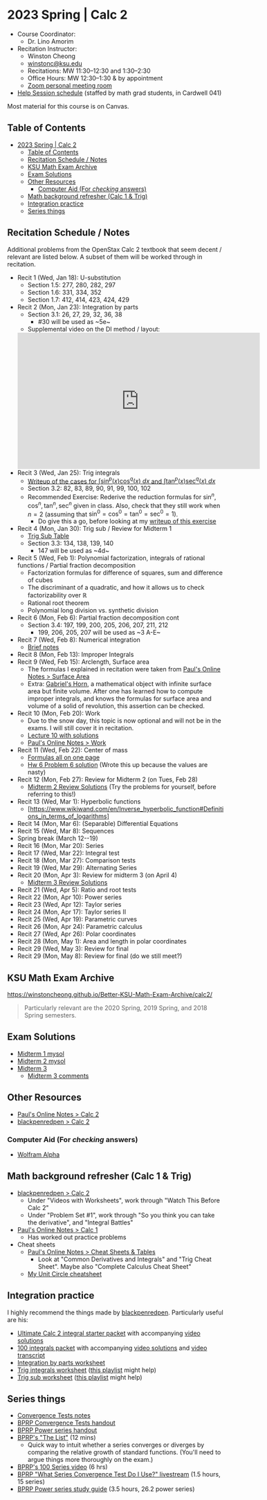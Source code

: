 # 2023 Spring | Calc 2

<style>
 a:visited {
  color: darkorchid
 }
</style>

* Course Coordinator:
  * Dr. Lino Amorim
* Recitation Instructor:
  * Winston Cheong
  * winstonc@ksu.edu
  * Recitations: MW 11:30&ndash;12:30 and 1:30&ndash;2:30
  * Office Hours: MW 12:30&ndash;1:30 & by appointment
  * [Zoom personal meeting room](https://ksu.zoom.us/j/2293865582?pwd=Z0dqUTQrUSt6THRBOW41SG43aitmdz09)
* [Help Session schedule](https://www.math.ksu.edu/student-success/undergraduate-success/help/helpsess.html) (staffed by math grad students, in Cardwell 041)

Most material for this course is on Canvas.

## Table of Contents

- [2023 Spring | Calc 2](#2023-spring--calc-2)
  - [Table of Contents](#table-of-contents)
  - [Recitation Schedule / Notes](#recitation-schedule--notes)
  - [KSU Math Exam Archive](#ksu-math-exam-archive)
  - [Exam Solutions](#exam-solutions)
  - [Other Resources](#other-resources)
    - [Computer Aid (For *checking* answers)](#computer-aid-for-checking-answers)
  - [Math background refresher (Calc 1 \& Trig)](#math-background-refresher-calc-1--trig)
  - [Integration practice](#integration-practice)
  - [Series things](#series-things)

## Recitation Schedule / Notes

Additional problems from the OpenStax Calc 2 textbook that seem decent / relevant are listed below. A subset of them will be worked through in recitation.

* Recit 1 (Wed, Jan 18): U-substitution
  * Section 1.5: 277, 280, 282, 297
  * Section 1.6: 331, 334, 352
  * Section 1.7: 412, 414, 423, 424, 429
* Recit 2 (Mon, Jan 23): Integration by parts
  * Section 3.1: 26, 27, 29, 32, 36, 38
    * #30 will be used as ~5e~
  * Supplemental video on the DI method / layout:
  <iframe width="560" height="315" src="https://www.youtube.com/embed/8xPfNuXLSwk" title="YouTube video player" frameborder="0" allow="accelerometer; autoplay; clipboard-write; encrypted-media; gyroscope; picture-in-picture; web-share" allowfullscreen></iframe>
* Recit 3 (Wed, Jan 25): Trig integrals
  * [Writeup of the cases for $\int \sin^p(x) \cos^q(x) \ dx$ and $\int \tan^p(x) \sec^q(x) \ dx$](https://www.overleaf.com/read/nhsjpxjqjkpd)
  * Section 3.2: 82, 83, 89, 90, 91, 99, 100, 102
  * Recommended Exercise: Rederive the reduction formulas for $\sin^n, \cos^n, \tan^n, \sec^n$ given in class. Also, check that they still work when $n=2$ (assuming that $\sin^0 = \cos^0 = \tan^0 = \sec^0 = 1$).
    * Do give this a go, before looking at my [writeup of this exercise](https://www.overleaf.com/read/wqzshgqrpdjm)
* Recit 4 (Mon, Jan 30): Trig sub / Review for Midterm 1
  * [Trig Sub Table](https://www.overleaf.com/read/jjhvrxhqzzgg)
  * Section 3.3: 134, 138, 139, 140
    * 147 will be used as ~4d~
* Recit 5 (Wed, Feb 1): Polynomial factorization, integrals of rational functions / Partial fraction decomposition
  * Factorization formulas for difference of squares, sum and difference of cubes
  * The discriminant of a quadratic, and how it allows us to check factorizability over $\mathbb{R}$
  * Rational root theorem
  * Polynomial long division vs. synthetic division
* Recit 6 (Mon, Feb 6): Partial fraction decomposition cont
  * Section 3.4: 197, 199, 200, 205, 206, 207, 211, 212
    * 199, 206, 205, 207 will be used as ~3 A-E~
* Recit 7 (Wed, Feb 8): Numerical integration
  * [Brief notes](https://www.overleaf.com/read/sdrkwkrxchyc)
* Recit 8 (Mon, Feb 13): Improper Integrals
* Recit 9 (Wed, Feb 15): Arclength, Surface area
  * The formulas I explained in recitation were taken from [Paul's Online Notes > Surface Area](https://tutorial.math.lamar.edu/classes/calcii/surfacearea.aspx)
  * Extra: [Gabriel's Horn](https://www.wikiwand.com/en/Gabriel%27s_horn), a mathematical object with infinite surface area but finite volume. After one has learned how to compute improper integrals, and knows the formulas for surface area and volume of a solid of revolution, this assertion can be checked.
* Recit 10 (Mon, Feb 20): Work
  * Due to the snow day, this topic is now optional and will not be in the exams. I will still cover it in recitation.
  * [Lecture 10 with solutions](https://www.dropbox.com/s/f8am1t72huaesvt/lect-10-sol.pdf?dl=0)
  * [Paul's Online Notes > Work](https://tutorial.math.lamar.edu/Classes/CalcI/Work.aspx)
* Recit 11 (Wed, Feb 22): Center of mass
  * [Formulas all on one page](https://www.overleaf.com/read/wzsvhrzrgfvs)
  * [Hw 6 Problem 6 solution](https://www.dropbox.com/s/vqm7v0wfqiaw6sq/hw6.6.pdf?dl=0) (Wrote this up because the values are nasty)
* Recit 12 (Mon, Feb 27): Review for Midterm 2 (on Tues, Feb 28)
  * [Midterm 2 Review Solutions](https://www.dropbox.com/s/odsm9afh77fc1ls/review2-sol.pdf?dl=0) (Try the problems for yourself, before referring to this!)
* Recit 13 (Wed, Mar 1): Hyperbolic functions
  * [https://www.wikiwand.com/en/Inverse_hyperbolic_function#Definitions_in_terms_of_logarithms]
* Recit 14 (Mon, Mar 6): (Separable) Differential Equations
* Recit 15 (Wed, Mar 8): Sequences
* Spring break (March 12--19)
* Recit 16 (Mon, Mar 20): Series
* Recit 17 (Wed, Mar 22): Integral test
* Recit 18 (Mon, Mar 27): Comparison tests
* Recit 19 (Wed, Mar 29): Alternating Series
* Recit 20 (Mon, Apr 3): Review for midterm 3 (on April 4)
  * [Midterm 3 Review Solutions](https://www.dropbox.com/s/lsfs8vxujqbq8r8/review3-sol.pdf?dl=0)
* Recit 21 (Wed, Apr 5): Ratio and root tests
* Recit 22 (Mon, Apr 10): Power series
* Recit 23 (Wed, Apr 12): Taylor series
* Recit 24 (Mon, Apr 17): Taylor series II
* Recit 25 (Wed, Apr 19): Parametric curves
* Recit 26 (Mon, Apr 24): Parametric calculus
* Recit 27 (Wed, Apr 26): Polar coordinates
* Recit 28 (Mon, May 1): Area and length in polar coordinates
* Recit 29 (Wed, May 3): Review for final
* Recit 29 (Mon, May 8): Review for final (do we still meet?)

## KSU Math Exam Archive

<https://winstoncheong.github.io/Better-KSU-Math-Exam-Archive/calc2/>

> Particularly relevant are the 2020 Spring, 2019 Spring, and 2018 Spring semesters.

## Exam Solutions

* [Midterm 1 mysol](https://www.dropbox.com/s/ejbd30j570h6rcj/exam1-mysol.pdf?dl=0)
* [Midterm 2 mysol](https://www.dropbox.com/s/jpjlfeqtsuzzeu0/exam2-mysol.pdf?dl=0)
* [Midterm 3](https://www.dropbox.com/s/f59fpk20tpxadb3/math221_S23_mid_3_sols.pdf?dl=0)
  * [Midterm 3 comments](https://www.dropbox.com/s/dsqzgfza4if81s4/exam3-comments.pdf?dl=0)

## Other Resources

* [Paul's Online Notes > Calc 2](https://tutorial.math.lamar.edu/classes/calcii/calcii.aspx)
* [blackpenredpen > Calc 2](https://www.blackpenredpen.com/calc2)

### Computer Aid (For *checking* answers)

* [Wolfram Alpha](https://www.wolframalpha.com/)

## Math background refresher (Calc 1 & Trig)

* [blackpenredpen > Calc 2](https://www.blackpenredpen.com/calc2)
  * Under "Videos with Worksheets", work through "Watch This Before Calc 2"
  * Under "Problem Set #1", work through "So you think you can take the derivative", and "Integral Battles"
* [Paul's Online Notes > Calc 1](https://tutorial.math.lamar.edu/classes/calci/calci.aspx)
  * Has worked out practice problems
* Cheat sheets
  * [Paul's Online Notes > Cheat Sheets & Tables](https://tutorial.math.lamar.edu/Extras/CheatSheets_Tables.aspx)
    * Look at "Common Derivatives and Integrals" and "Trig Cheat Sheet". Maybe also "Complete Calculus Cheat Sheet"
  * [My Unit Circle cheatsheet](https://www.overleaf.com/read/pjpffsrkrhfx)

## Integration practice

I highly recommend the things made by [blackpenredpen](https://www.blackpenredpen.com/calc2).
Particularly useful are his:

* [Ultimate Calc 2 integral starter packet](https://www.blackpenredpen.com/_files/ugd/287ba5_434067d1e62c46c184065780349cd084.pdf) with accompanying [video solutions](https://www.youtube.com/watch?v=XOUwIdufY9Y)
* [100 integrals packet](https://www.blackpenredpen.com/_files/ugd/287ba5_9809e0bcf44548b79263bf7e0c70ad17.pdf) with accompanying [video solutions](https://www.youtube.com/watch?v=dgm4-3-Iv3s) and [video transcript](https://www.blackpenredpen.com/_files/ugd/287ba5_62e3789012b14a77ae31c0986f993ecc.pdf)
* [Integration by parts worksheet](https://www.blackpenredpen.com/_files/ugd/287ba5_472a69bac7d74d3ab272d0dd6bccd170.pdf)
* [Trig integrals worksheet](https://www.blackpenredpen.com/_files/ugd/287ba5_4c6cd42fbf9a4cc58be455f39ef6267e.pdf) ([this playlist](https://www.youtube.com/playlist?list=PLj7p5OoL6vGyKrScQeswVIq5ud2Ui5wwX) might help)
* [Trig sub worksheet](https://www.blackpenredpen.com/_files/ugd/287ba5_f6e66543dc674672a69a3ada59d0005d.pdf) ([this playlist](https://www.youtube.com/playlist?list=PLj7p5OoL6vGwi8Fdeq-4ppvGmjx47a0Eo) might help)

## Series things

* [Convergence Tests notes](https://www.overleaf.com/read/rfmfhkchbtdf)
* [BPRP Convergence Tests handout](https://www.blackpenredpen.com/_files/ugd/287ba5_7460f4c914a64263958b991439536519.pdf)
* [BPRP Power series handout](https://www.blackpenredpen.com/_files/ugd/287ba5_c2c9c480845c41498f4b0d3242e37d21.pdf)
* [BPRP's "The List"](https://www.youtube.com/watch?v=dZ5dtcJsxgI) (12 mins)
  * Quick way to intuit whether a series converges or diverges by comparing the relative growth of standard functions.  (You'll need to argue things more thoroughly on the exam.)
* [BPRP's 100 Series video](https://www.youtube.com/watch?v=jTuTEcwvkP4) (6 hrs)
* [BPRP "What Series Convergence Test Do I Use?" livestream](https://www.youtube.com/watch?v=Od2YAt1_ibE) (1.5 hours, 15 series)
* [BPRP Power series study guide](https://www.youtube.com/watch?v=LKhvdkUdLtE) (3.5 hours, 26.2 power series)